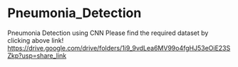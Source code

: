 # Pneumonia_Detection
Pneumonia Detection using CNN
Please find the required dataset by clicking above link! 
https://drive.google.com/drive/folders/1i9_9vdLea6MV99o4fgHJ53eOiE23SZkp?usp=share_link
